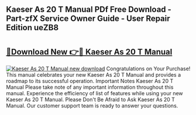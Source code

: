 ## Kaeser As 20 T Manual PDf Free Download - Part-zfX Service Owner Guide - User Repair Edition ueZB8

# <h2><a href="http://bc34078.oget.top/?id=Kaeser+As+20+T+Manual">🔗Download New 👉🔴 Kaeser As 20 T Manual</a></h2>

[![Kaeser As 20 T Manual new download](https://i.imgur.com/5g1atiW.png)](http://bc34078.oget.top/?id=Kaeser+As+20+T+Manual)
Congratulations on Your Purchase! This manual celebrates your new Kaeser As 20 T Manual and provides a roadmap to its successful operation. Important Notes Kaeser As 20 T Manual Please take note of any important information throughout this manual. Experience the efficiency of list of features while using your new Kaeser As 20 T Manual. Please Don't Be Afraid to Ask Kaeser As 20 T Manual. Our customer support team is ready to answer your questions.
